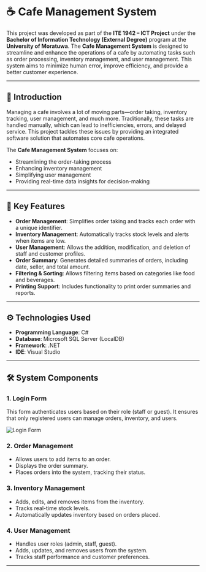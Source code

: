 # ☕ Cafe Management System

This project was developed as part of the **ITE 1942 – ICT Project** under the **Bachelor of Information Technology (External Degree)** program at the **University of Moratuwa**. The **Cafe Management System** is designed to streamline and enhance the operations of a cafe by automating tasks such as order processing, inventory management, and user management. This system aims to minimize human error, improve efficiency, and provide a better customer experience.

---

## 📖 Introduction

Managing a cafe involves a lot of moving parts—order taking, inventory tracking, user management, and much more. Traditionally, these tasks are handled manually, which can lead to inefficiencies, errors, and delayed service. This project tackles these issues by providing an integrated software solution that automates core cafe operations.

The **Cafe Management System** focuses on:
- Streamlining the order-taking process
- Enhancing inventory management
- Simplifying user management
- Providing real-time data insights for decision-making

---

## 🌟 Key Features

- **Order Management**: Simplifies order taking and tracks each order with a unique identifier.
- **Inventory Management**: Automatically tracks stock levels and alerts when items are low.
- **User Management**: Allows the addition, modification, and deletion of staff and customer profiles.
- **Order Summary**: Generates detailed summaries of orders, including date, seller, and total amount.
- **Filtering & Sorting**: Allows filtering items based on categories like food and beverages.
- **Printing Support**: Includes functionality to print order summaries and reports.

---

## ⚙️ Technologies Used

- **Programming Language**: C#
- **Database**: Microsoft SQL Server (LocalDB)
- **Framework**: .NET
- **IDE**: Visual Studio

---

## 🛠️ System Components

### 1. **Login Form**
This form authenticates users based on their role (staff or guest). It ensures that only registered users can manage orders, inventory, and users.

![Login Form](https://github.com/user-attachments/assets/31c487a4-6567-4359-b31c-0385aedf37cf)

### 2. **Order Management**
- Allows users to add items to an order.
- Displays the order summary.
- Places orders into the system, tracking their status.

### 3. **Inventory Management**
- Adds, edits, and removes items from the inventory.
- Tracks real-time stock levels.
- Automatically updates inventory based on orders placed.

### 4. **User Management**
- Handles user roles (admin, staff, guest).
- Adds, updates, and removes users from the system.
- Tracks staff performance and customer preferences.

---
